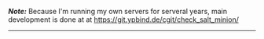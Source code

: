 **_Note:_** Because I'm running my own servers for serveral years, main development is done at at https://git.ypbind.de/cgit/check_salt_minion/

----

